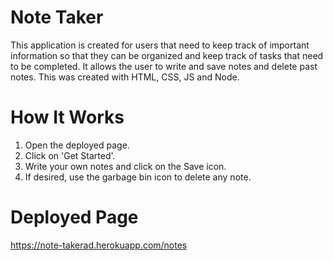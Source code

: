# Note Taker

This application is created for users that need to keep track of important information so that they can be organized and keep track of tasks that need to be completed. It allows the user to write and save notes and delete past notes. This was created with HTML, CSS, JS and Node.

# How It Works

1. Open the deployed page.
2. Click on 'Get Started'.
3. Write your own notes and click on the Save icon.
4. If desired, use the garbage bin icon to delete any note.

# Deployed Page

https://note-takerad.herokuapp.com/notes